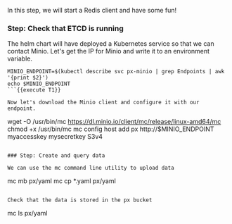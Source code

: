 In this step, we will start a Redis client and have some fun!

### Step: Check that ETCD is running

The helm chart will have deployed a Kubernetes service so that we can contact Minio. Let's get the IP for Minio and write it to an environment variable.
```
MINIO_ENDPOINT=$(kubectl describe svc px-minio | grep Endpoints | awk '{print $2}')
echo $MINIO_ENDPOINT
```{{execute T1}}

Now let's download the Minio client and configure it with our endpoint.
```
wget -O /usr/bin/mc https://dl.minio.io/client/mc/release/linux-amd64/mc
chmod +x /usr/bin/mc
mc config host add px http://$MINIO_ENDPOINT myaccesskey mysecretkey S3v4
```{{execute T1}}

### Step: Create and query data

We can use the mc command line utility to upload data
```
mc mb px/yaml
mc cp *.yaml px/yaml
```{{execute T1}}

Check that the data is stored in the px bucket
```
mc ls px/yaml
```{{execute T1}}
